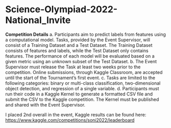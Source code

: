 # Science-Olympiad-2022-National_Invite

**Competition Details**
a. Participants aim to predict labels from features using a computational model. Tasks, provided by the
Event Supervisor, will consist of a Training Dataset and a Test Dataset. The Training Dataset consists
of features and labels, while the Test Dataset only contains features. The performance of each model
will be evaluated based on a given metric using an unknown subset of the Test Dataset.
b. The Event Supervisor must release the Task at least two weeks prior to the competition. Online
submissions, through Kaggle Classroom, are accepted until the start of the Tournament’s first event.
c. Tasks are limited to the following categories: binary or multi-class classification, two-dimensional object
detection, and regression of a single variable.
d. Participants must run their code in a Kaggle Kernel to generate a formatted CSV file and submit the CSV
to the Kaggle competition. The Kernel must be published and shared with the Event Supervisor.

I placed 2nd overall in the event, Kaggle results can be found here: https://www.kaggle.com/competitions/soni2022/leaderboard
